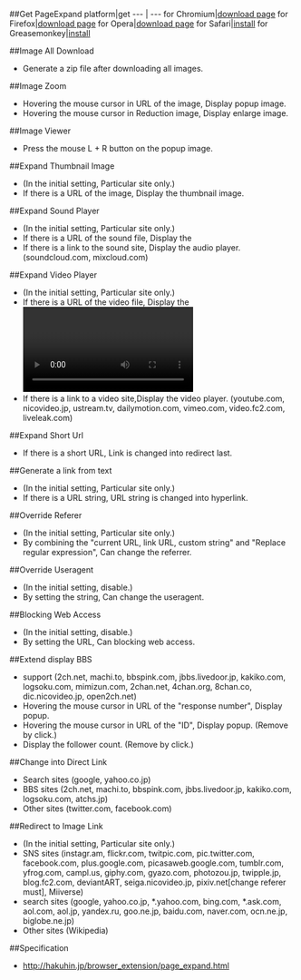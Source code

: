 ##Get PageExpand
platform|get
--- | ---
for Chromium|[download page](https://chrome.google.com/webstore/detail/bjnobgdfhefpilajplncgjjeopakpepc)
for Firefox|[download page](https://addons.mozilla.org/addon/pageexpand/)
for Opera|[download page](https://addons.opera.com/extensions/details/pageexpand/)
for Safari|[install](http://hakuhin.jp/download/page_expand/release/safari/page_expand.safariextz)
for Greasemonkey|[install](https://raw.githubusercontent.com/hakuhin/PageExpand/master/GreaseMonkey/PageExpand.user.js)

##Image All Download
 - Generate a zip file after downloading all images.

##Image Zoom
 - Hovering the mouse cursor in URL of the image, Display popup image.
 - Hovering the mouse cursor in Reduction image, Display enlarge image.

##Image Viewer
 - Press the mouse L + R button on the popup image.

##Expand Thumbnail Image
 - (In the initial setting, Particular site only.)
 - If there is a URL of the image, Display the thumbnail image.

##Expand Sound Player
 - (In the initial setting, Particular site only.)
 - If there is a URL of the sound file, Display the <audio> element.
 - If there is a link to the sound site, Display the audio player. (soundcloud.com, mixcloud.com)

##Expand Video Player
 - (In the initial setting, Particular site only.)
 - If there is a URL of the video file, Display the <video> element.
 - If there is a link to a video site,Display the video player. (youtube.com, nicovideo.jp, ustream.tv, dailymotion.com, vimeo.com, video.fc2.com, liveleak.com)

##Expand Short Url
 - If there is a short URL, Link is changed into redirect last.

##Generate a link from text
 - (In the initial setting, Particular site only.)
 - If there is a URL string, URL string is changed into hyperlink.

##Override Referer
 - (In the initial setting, Particular site only.)
 - By combining the "current URL, link URL, custom string" and "Replace regular expression", Can change the referrer.

##Override Useragent
 - (In the initial setting, disable.)
 - By setting the string, Can change the useragent.

##Blocking Web Access
 - (In the initial setting, disable.)
 - By setting the URL, Can blocking web access.

##Extend display BBS
 - support (2ch.net, machi.to, bbspink.com, jbbs.livedoor.jp, kakiko.com, logsoku.com, mimizun.com, 2chan.net, 4chan.org, 8chan.co, dic.nicovideo.jp, open2ch.net)
 - Hovering the mouse cursor in URL of the "response number", Display popup.
 - Hovering the mouse cursor in URL of the "ID", Display popup. (Remove by click.)
 - Display the follower count. (Remove by click.)

##Change into Direct Link
 - Search sites (google, yahoo.co.jp)
 - BBS sites (2ch.net, machi.to, bbspink.com, jbbs.livedoor.jp, kakiko.com, logsoku.com, atchs.jp)
 - Other sites (twitter.com, facebook.com)

##Redirect to Image Link
 - (In the initial setting, Particular site only.)
 - SNS sites (instagr.am, flickr.com, twitpic.com, pic.twitter.com, facebook.com, plus.google.com, picasaweb.google.com, tumblr.com, yfrog.com, campl.us, giphy.com, gyazo.com, photozou.jp, twipple.jp, blog.fc2.com, deviantART, seiga.nicovideo.jp, pixiv.net[change referer must], Miiverse)
 - search sites (google, yahoo.co.jp, *.yahoo.com, bing.com, *.ask.com, aol.com, aol.jp, yandex.ru, goo.ne.jp, baidu.com, naver.com, ocn.ne.jp, biglobe.ne.jp)
 - Other sites (Wikipedia)

##Specification
 - http://hakuhin.jp/browser_extension/page_expand.html
